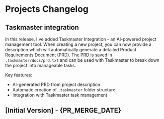 # Projects Changelog

## Taskmaster integration

In this release, I've added Taskmaster Integration - an AI-powered project management tool. When creating a new project, you can now provide a description which will automatically generate a detailed Product Requirements Document (PRD). The PRD is saved in `.taskmaster/docs/prd.txt` and can be used with Taskmaster to break down the project into manageable tasks.

Key features:
- AI-generated PRD from project description
- Automatic creation of `.taskmaster` folder structure 
- Integration with Taskmaster task management

## [Initial Version] - {PR_MERGE_DATE}
